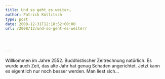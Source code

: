 ```yaml
---
title: Und so geht es weiter…
author: Patrick Kollitsch
type: post
date: 2008-12-31T12:18:52+00:00
url: /2008/12/und-so-geht-es-weiter/




---
```

Willkommen im Jahre 2552. Buddhistischer Zeitrechnung nat&uuml;rlich. Es wurde auch Zeit, das alte Jahr hat genug Schaden angerichtet. Jetzt kann es eigentlich nur noch besser werden. Man liest sich&#8230;